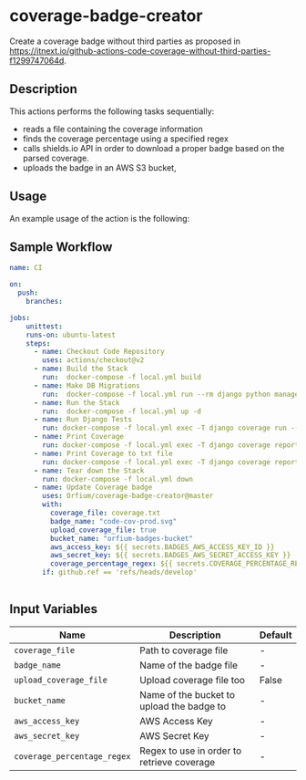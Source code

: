 # coverage-badge-creator

Create a coverage badge without third parties as proposed in https://itnext.io/github-actions-code-coverage-without-third-parties-f1299747064d. 

## Description

This actions performs the following tasks sequentially:

* reads a file containing the coverage information 
* finds the coverage percentage using a specified regex
* calls shields.io API in order to download a proper badge based on the parsed coverage.
* uploads the badge in an AWS S3 bucket, 

## Usage

An example usage of the action is the following:

## Sample Workflow

```yaml
name: CI

on:
  push:
    branches:

jobs:
    unittest:
    runs-on: ubuntu-latest
    steps:
      - name: Checkout Code Repository
        uses: actions/checkout@v2
      - name: Build the Stack
        run:  docker-compose -f local.yml build
      - name: Make DB Migrations
        run:  docker-compose -f local.yml run --rm django python manage.py migrate
      - name: Run the Stack
        run:  docker-compose -f local.yml up -d
      - name: Run Django Tests
        run: docker-compose -f local.yml exec -T django coverage run --rcfile=.pre-commit/setup.cfg -m pytest --disable-pytest-warnings;
      - name: Print Coverage
        run: docker-compose -f local.yml exec -T django coverage report
      - name: Print Coverage to txt file
        run: docker-compose -f local.yml exec -T django coverage report > coverage.txt
      - name: Tear down the Stack
        run: docker-compose -f local.yml down
      - name: Update Coverage badge
        uses: Orfium/coverage-badge-creator@master
        with:
          coverage_file: coverage.txt
          badge_name: "code-cov-prod.svg"
          upload_coverage_file: true
          bucket_name: "orfium-badges-bucket"
          aws_access_key: ${{ secrets.BADGES_AWS_ACCESS_KEY_ID }}
          aws_secret_key: ${{ secrets.BADGES_AWS_SECRET_ACCESS_KEY }}
          coverage_percentage_regex: ${{ secrets.COVERAGE_PERCENTAGE_REGEX }}
        if: github.ref == 'refs/heads/develop'
      
```

## Input Variables

| Name                        | Description                                  | Default |
| --------------------------- | ---------------------------------------------| ------- |
| `coverage_file`             | Path to coverage file                        | -       |
| `badge_name`                | Name of the badge file                       | -       |
| `upload_coverage_file`      | Upload coverage file too                     | False   |
| `bucket_name`               | Name of the bucket to upload the badge to    | -       |
| `aws_access_key`            | AWS Access Key                               | -       |
| `aws_secret_key`            | AWS Secret Key                               | -       |
| `coverage_percentage_regex` | Regex to use in order to retrieve coverage   | -       |

